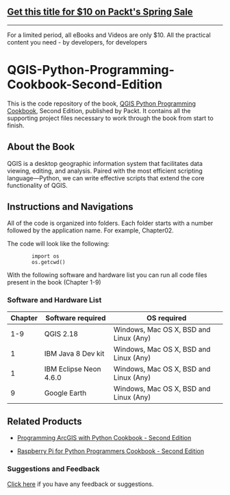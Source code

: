 ## [Get this title for $10 on Packt's Spring Sale](https://www.packt.com/B06246?utm_source=github&utm_medium=packt-github-repo&utm_campaign=spring_10_dollar_2022)
-----
For a limited period, all eBooks and Videos are only $10. All the practical content you need \- by developers, for developers

# QGIS-Python-Programming-Cookbook-Second-Edition
This is the code repository of the book, [QGIS Python Programming Cookbook](https://www.packtpub.com/application-development/qgis-python-programming-cookbook-second-edition?utm_source=GitHub&utm_medium=repository&utm_campaign=9781787124837), Second Edition, published by Packt. It contains all the supporting project files necessary to work through the book from start to finish.

## About the Book
QGIS is a desktop geographic information system that facilitates data viewing, editing, and analysis. Paired with the most efficient scripting language—Python, we can write effective scripts that extend the core functionality of QGIS.

## Instructions and Navigations
All of the code is organized into folders. Each folder starts with a number followed by the application name. For example, Chapter02.

The code will look like the following:
```
        import os 
        os.getcwd()

```

With the following software and hardware list you can run all code files present in the book (Chapter 1-9)

### Software and Hardware List

| Chapter  | Software required                   | OS required                            |
| -------- | ------------------------------------| ---------------------------------------|
| 1-9      |QGIS 2.18                            | Windows, Mac OS X, BSD and Linux (Any) |
| 1        |IBM Java 8 Dev kit                   | Windows, Mac OS X, BSD and Linux (Any) |
| 1        |IBM Eclipse Neon 4.6.0               | Windows, Mac OS X, BSD and Linux (Any) |
| 9        |Google Earth                         | Windows, Mac OS X, BSD and Linux (Any) |


## Related Products
* [Programming ArcGIS with Python Cookbook - Second Edition](https://www.packtpub.com/application-development/programming-arcgis-python-cookbook-second-edition?utm_source=GitHub&utm_medium=repository&utm_campaign=9781785282898)

* [Raspberry Pi for Python Programmers Cookbook - Second Edition](https://www.packtpub.com/hardware-and-creative/raspberry-pi-python-programmers-cookbook-second-edition?utm_source=GitHub&utm_medium=repository&utm_campaign=9781785288326)


### Suggestions and Feedback
[Click here](https://docs.google.com/forms/d/e/1FAIpQLSe5qwunkGf6PUvzPirPDtuy1Du5Rlzew23UBp2S-P3wB-GcwQ/viewform) if you have any feedback or suggestions.

